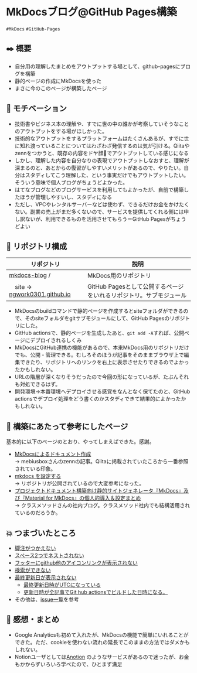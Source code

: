 # MkDocsブログ@GitHub Pages構築
`#MkDocs` `#GitHub-Pages`

## :black_nib: 概要
* 自分用の理解したまとめをアウトプットする場として、github-pagesにブログを構築
* 静的ページの作成にMkDocsを使った
* まさに今のこのページが構築したページ

## :muscle: モチベーション
* 技術書やビジネス本の理解や、すでに世の中の誰かが考察していそうなことのアウトプットをする場がほしかった。
* 技術的なアウトプットをするプラットフォームはたくさんあるが、すでに世に知れ渡っていることについてはわざわざ発信するのは気が引ける。Qiitaやzennをつかうと、既存の内容をドヤ顔:grimacing:でアウトプットしている感じになる
* しかし、理解した内容を自分なりの表現でアウトプットしなおすと、理解が深まるのと、あとからの復習がしやすいメリットがあるので、やりたい。自分はスタディしてこう理解した、という事実だけでもアウトプットしたい。そういう意味で個人ブログがちょうどよかった。
* はてなブログなどのブログサービスを利用してもよかったが、自前で構築したほうが管理しやすいし、スタディになる
* ただし、VPCやレンタルサーバーなどは使わず、できるだけお金をかけたくない。副業の売上がまだ多くないので、サービスを提供してくれる側には申し訳ないが、利用できるものを活用させてもらう＝GitHub Pagesがちょうどよい
## :bookmark_tabs: リポジトリ構成
|リポジトリ|説明|
|--------|--------|
|[mkdocs-blog](https://github.com/ngwork0301/mkdocs-blog) /|MkDocs用のリポジトリ|
|　site -> [ngwork0301.github.io](https://github.com/ngwork0301/ngwork0301.github.io)|GitHub Pagesとして公開するページをいれるリポジトリ。サブモジュール|

* MkDocsのbuildコマンドで静的ページを作成するとsiteフォルダができるので、そのsiteフォルダをgitサブモジュールにして、GitHub Pagesのリポジトリにした。
* GitHub actionsで、静的ページを生成したあと、`git add -A`すれば、公開ページにデプロイされるしくみ
* MkDocsにGitHub連携の機能があるので、本来MkDocs用のリポジトリだけでも、公開・管理できる。むしろそのほうが記事をそのままブラウザ上で編集できたり、リポジトリへのリンクを右上に表示させたりできるのでよかったかもしれない。
* URLの階層が深くなりそうだったので今回の形になっているが、たぶんそれも対処できるはず。
* 開発環境->本番環境へデプロイさせる感覚をなんとなく保てたのと、GitHub actionsでデプロイ処理をどう書くのかスタディできて結果的によかったかもしれない。

## :link: 構築にあたって参考にしたページ
基本的に以下のページのとおり、やってしまえばできた。感謝。

* [MkDocsによるドキュメント作成](https://zenn.dev/mebiusbox/articles/81d977a72cee01)  
→ mebiusboxさんのzennの記事。Qiitaに掲載されていたころから一番参照されている印象。
* [mkdocs を設定する](https://fereria.github.io/reincarnation_tech/10_Programming/99_Documentation/00_mkdocs_setting/)  
→ リポジトリが公開されているので大変参考になった。
* [プロジェクトドキュメント構築向け静的サイトジェネレータ『MkDocs』及び『Material for MkDocs』の個人的導入＆設定まとめ](https://dev.classmethod.jp/articles/mkdocs-and-material-for-mkdocs-tips-matome/)  
→ クラスメソッドさんの社内ブログ。クラスメソッド社内でも結構活用されているのだろうか。

## :boom: つまづいたところ
* [脚注がつかえない](https://github.com/ngwork0301/mkdocs-blog/issues/23)
* [スペース2つでネストされない](https://github.com/ngwork0301/mkdocs-blog/issues/22)
* [フッターにgithub他のアイコンリンクが表示されない](https://github.com/ngwork0301/mkdocs-blog/issues/20)
* [検索ができない](https://github.com/ngwork0301/mkdocs-blog/issues/26)
* [最終更新日が表示されない](https://github.com/ngwork0301/mkdocs-blog/issues/17)
  * [最終更新日時がUTCになっている](https://github.com/ngwork0301/mkdocs-blog/issues/32)
  * [更新日時が全記事でGit hub actionsでビルドした日時になる。](https://github.com/ngwork0301/mkdocs-blog/issues/35)
* その他は、[issue一覧](https://github.com/ngwork0301/mkdocs-blog/issues?q=is%3Aissue+is%3Aclosed)を参考

## :tada: 感想・まとめ
* Google Analyticsも初めて入れたが、MkDocsの機能で簡単にいれることができた。ただ、cookieを使わない流れの延長でこのままの方法ではダメかもしれない。
* Notionユーザとしては[Anotion](https://anotion.so/) のようなサービスがあるので迷ったが、お金もかからずいろいろ学べたので、ひとまず満足
